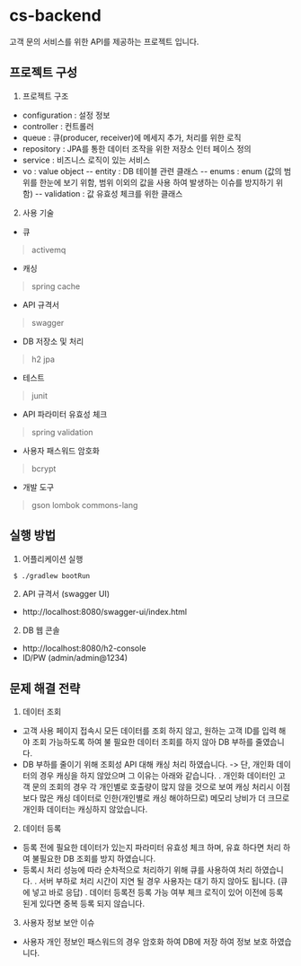 # cs-backend
고객 문의 서비스를 위한 API를 제공하는 프로젝트 입니다.

## 프로젝트 구성
1. 프로젝트 구조
- configuration : 설정 정보
- controller : 컨트롤러
- queue : 큐(producer, receiver)에 메세지 추가, 처리를 위한 로직
- repository : JPA를 통한 데이터 조작을 위한 저장소 인터 페이스 정의
- service : 비즈니스 로직이 있는 서비스
- vo : value object
-- entity : DB 테이블 관련 클래스
-- enums : enum (값의 범위를 한눈에 보기 위함, 범위 이외의 값을 사용 하여 발생하는 이슈를 방지하기 위함)
-- validation : 값 유효성 체크를 위한 클래스
2. 사용 기술
- 큐
> activemq
- 캐싱
> spring cache
- API 규격서
> swagger
- DB 저장소 및 처리
> h2
> jpa
- 테스트
> junit
- API 파라미터 유효성 체크
> spring validation
- 사용자 패스워드 암호화
> bcrypt
- 개발 도구
> gson
> lombok
> commons-lang
## 실행 방법
1. 어플리케이션 실행
```bash
 $ ./gradlew bootRun
```
2. API 규격서 (swagger UI)
- http://localhost:8080/swagger-ui/index.html
2. DB 웹 콘솔
- http://localhost:8080/h2-console
- ID/PW (admin/admin@1234)
## 문제 해결 전략
1. 데이터 조회
- 고객 사용 페이지 접속시 모든 데이터를 조회 하지 않고, 원하는 고객 ID를 입력 해야 조회 가능하도록 하여 불 필요한 데이터 조회를 하지 않아 DB 부하를 줄였습니다.
- DB 부하를 줄이기 위해 조회성 API 대해 캐싱 처리 하였습니다.
-> 단, 개인화 데이터의 경우 캐싱을 하지 않았으며 그 이유는 아래와 같습니다.
. 개인화 데이터인 고객 문의 조회의 경우 각 개인별로 호출량이 많지 않을 것으로 보여
캐싱 처리시 이점 보다 많은 캐싱 데이터로 인한(개인별로 캐싱 해야하므로) 메모리 낭비가 더 크므로 개인화 데이터는 캐싱하지 않았습니다. 
2. 데이터 등록
- 등록 전에 필요한 데이터가 있는지 파라미터 유효성 체크 하며, 유효 하다면 처리 하여 불필요한 DB 조회를 방지 하였습니다.
- 등록시 처리 성능에 따라 순차적으로 처리하기 위해 큐를 사용하여 처리 하였습니다.
. 서버 부하로 처리 시간이 지연 될 경우 사용자는 대기 하지 않아도 됩니다. (큐에 넣고 바로 응답)
. 데이터 등록전 등록 가능 여부 체크 로직이 있어 이전에 등록 된게 있다면 중복 등록 되지 않습니다. 
3. 사용자 정보 보안 이슈
- 사용자 개인 정보인 패스워드의 경우 암호화 하여 DB에 저장 하여 정보 보호 하였습니다.